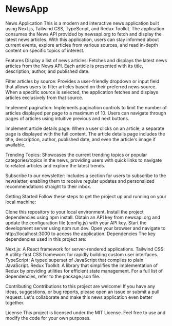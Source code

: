 # NewsApp
News Application
This is a modern and interactive news application built using Next.js, Tailwind CSS, TypeScript, and Redux Toolkit. The application consumes the News API provided by newsapi.org to fetch and display the latest news articles. With this application, users can stay informed about current events, explore articles from various sources, and read in-depth content on specific topics of interest.

Features
Display a list of news articles: Fetches and displays the latest news articles from the News API. Each article is presented with its title, description, author, and published date.

Filter articles by source: Provides a user-friendly dropdown or input field that allows users to filter articles based on their preferred news source. When a specific source is selected, the application fetches and displays articles exclusively from that source.

Implement pagination: Implements pagination controls to limit the number of articles displayed per page to a maximum of 10. Users can navigate through pages of articles using intuitive previous and next buttons.

Implement article details page: When a user clicks on an article, a separate page is displayed with the full content. The article details page includes the title, description, author, published date, and even the article's image if available.

Trending Topics: Showcases the current trending topics or popular categories/topics in the news, providing users with quick links to navigate to related articles and explore the latest trends.

Subscribe to our newsletter: Includes a section for users to subscribe to the newsletter, enabling them to receive regular updates and personalized recommendations straight to their inbox.

Getting Started
Follow these steps to get the project up and running on your local machine:

Clone this repository to your local environment.
Install the project dependencies using npm install.
Obtain an API key from newsapi.org and update the configuration file (config.js) with your API key.
Start the development server using npm run dev.
Open your browser and navigate to http://localhost:3000 to access the application.
Dependencies
The key dependencies used in this project are:

Next.js: A React framework for server-rendered applications.
Tailwind CSS: A utility-first CSS framework for rapidly building custom user interfaces.
TypeScript: A typed superset of JavaScript that compiles to plain JavaScript.
Redux Toolkit: A library that simplifies the implementation of Redux by providing utilities for efficient state management.
For a full list of dependencies, refer to the package.json file.

Contributing
Contributions to this project are welcome! If you have any ideas, suggestions, or bug reports, please open an issue or submit a pull request. Let's collaborate and make this news application even better together.

License
This project is licensed under the MIT License. Feel free to use and modify the code for your own purposes.

